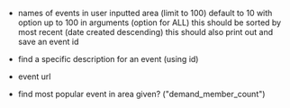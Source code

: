 - names of events in user inputted area (limit to 100) default to 10 with option up to 100 in arguments (option for ALL)
  this should be sorted by most recent (date created descending) this should also print out and save an event id

- find a specific description for an event (using id)

- event url

- find most popular event in area given? ("demand_member_count")
